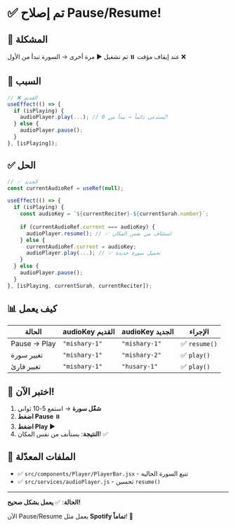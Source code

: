 # ✅ تم إصلاح Pause/Resume!

## 🎯 المشكلة
عند إيقاف مؤقت ⏸️ ثم تشغيل ▶️ مرة أخرى → السورة تبدأ من الأول ❌

## 🔧 السبب
```javascript
// ❌ القديم
useEffect(() => {
  if (isPlaying) {
    audioPlayer.play(...); // يُستدعى دائماً → يبدأ من 0!
  } else {
    audioPlayer.pause();
  }
}, [isPlaying]);
```

## ✅ الحل
```javascript
// ✅ الجديد
const currentAudioRef = useRef(null);

useEffect(() => {
  if (isPlaying) {
    const audioKey = `${currentReciter}-${currentSurah.number}`;
    
    if (currentAudioRef.current === audioKey) {
      audioPlayer.resume(); // ✅ استئناف من نفس المكان
    } else {
      currentAudioRef.current = audioKey;
      audioPlayer.play(...); // ✅ تحميل سورة جديدة
    }
  } else {
    audioPlayer.pause();
  }
}, [isPlaying, currentSurah, currentReciter]);
```

## 📊 كيف يعمل

| الحالة | audioKey القديم | audioKey الجديد | الإجراء |
|--------|-----------------|-----------------|---------|
| Pause → Play | `"mishary-1"` | `"mishary-1"` | ✅ `resume()` |
| تغيير سورة | `"mishary-1"` | `"mishary-2"` | ✅ `play()` |
| تغيير قارئ | `"mishary-1"` | `"husary-1"` | ✅ `play()` |

## 🧪 اختبر الآن!

1. **شغّل سورة** → استمع 5-10 ثواني
2. **اضغط Pause** ⏸️
3. **اضغط Play** ▶️
4. **النتيجة**: يستأنف من نفس المكان! ✅

## 📁 الملفات المعدّلة

- ✅ `src/components/Player/PlayerBar.jsx` - تتبع السورة الحالية
- ✅ `src/services/audioPlayer.js` - تحسين `resume()`

---

**الحالة**: ✅ **يعمل بشكل صحيح!**

الآن Pause/Resume يعمل مثل **Spotify تماماً**! 🎉
